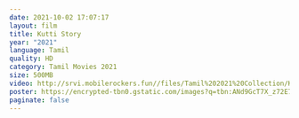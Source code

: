 ```yaml
---
date: 2021-10-02 17:07:17
layout: film
title: Kutti Story
year: "2021"
language: Tamil
quality: HD
category: Tamil Movies 2021
size: 500MB
video: http://srvi.mobilerockers.fun//files/Tamil%202021%20Collection/Kutti%20Story%20(2021)/Kutti%20Story%20(2021)%20Full%20Movies/Kutti%20Story%20(2021)%20HDRip/Kutti%20Story%20(2021)%20HDRip%20Single%20Part.mp4
poster: https://encrypted-tbn0.gstatic.com/images?q=tbn:ANd9GcT7X_z72E7d4O_5XG7z1WqLApUnYjFEiqabAQ&usqp=CAU
paginate: false
---
```

